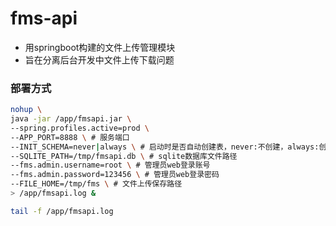 # fms-api

- 用springboot构建的文件上传管理模块
- 旨在分离后台开发中文件上传下载问题


### 部署方式

``` bash
nohup \
java -jar /app/fmsapi.jar \
--spring.profiles.active=prod \
--APP_PORT=8888 \ # 服务端口
--INIT_SCHEMA=never|always \ # 启动时是否自动创建表，never:不创建，always:创建
--SQLITE_PATH=/tmp/fmsapi.db \ # sqlite数据库文件路径
--fms.admin.username=root \ # 管理员web登录账号
--fms.admin.password=123456 \ # 管理员web登录密码
--FILE_HOME=/tmp/fms \ # 文件上传保存路径
> /app/fmsapi.log &

tail -f /app/fmsapi.log
```

